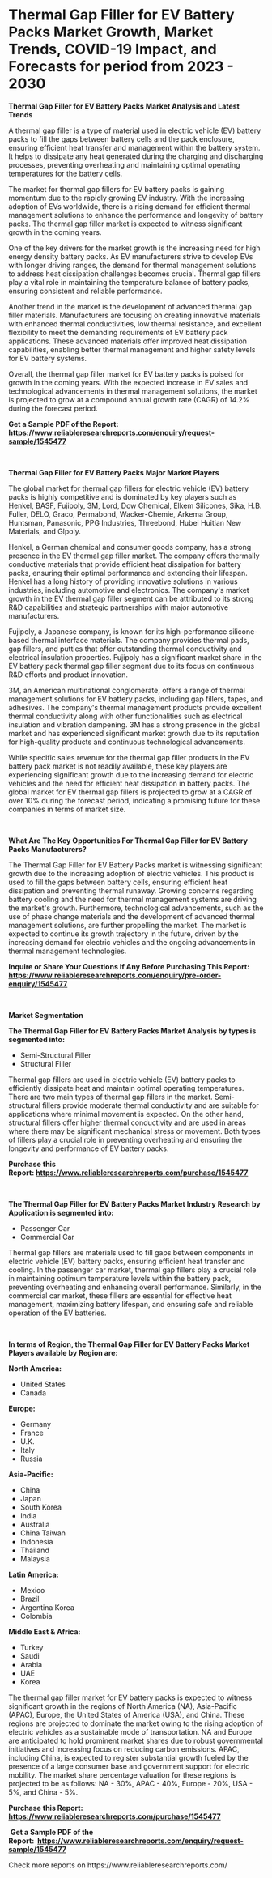 <p><h1>Thermal Gap Filler for EV Battery Packs Market Growth, Market Trends, COVID-19 Impact, and Forecasts for period from 2023 - 2030</h1></p><p><strong>Thermal Gap Filler for EV Battery Packs Market Analysis and Latest Trends</strong></p>
<p><p>A thermal gap filler is a type of material used in electric vehicle (EV) battery packs to fill the gaps between battery cells and the pack enclosure, ensuring efficient heat transfer and management within the battery system. It helps to dissipate any heat generated during the charging and discharging processes, preventing overheating and maintaining optimal operating temperatures for the battery cells.</p><p>The market for thermal gap fillers for EV battery packs is gaining momentum due to the rapidly growing EV industry. With the increasing adoption of EVs worldwide, there is a rising demand for efficient thermal management solutions to enhance the performance and longevity of battery packs. The thermal gap filler market is expected to witness significant growth in the coming years.</p><p>One of the key drivers for the market growth is the increasing need for high energy density battery packs. As EV manufacturers strive to develop EVs with longer driving ranges, the demand for thermal management solutions to address heat dissipation challenges becomes crucial. Thermal gap fillers play a vital role in maintaining the temperature balance of battery packs, ensuring consistent and reliable performance.</p><p>Another trend in the market is the development of advanced thermal gap filler materials. Manufacturers are focusing on creating innovative materials with enhanced thermal conductivities, low thermal resistance, and excellent flexibility to meet the demanding requirements of EV battery pack applications. These advanced materials offer improved heat dissipation capabilities, enabling better thermal management and higher safety levels for EV battery systems.</p><p>Overall, the thermal gap filler market for EV battery packs is poised for growth in the coming years. With the expected increase in EV sales and technological advancements in thermal management solutions, the market is projected to grow at a compound annual growth rate (CAGR) of 14.2% during the forecast period.</p></p>
<p><strong>Get a Sample PDF of the Report:&nbsp; <a href="https://www.reliableresearchreports.com/enquiry/request-sample/1545477">https://www.reliableresearchreports.com/enquiry/request-sample/1545477</a></strong></p>
<p>&nbsp;</p>
<p><strong>Thermal Gap Filler for EV Battery Packs Major Market Players</strong></p>
<p><p>The global market for thermal gap fillers for electric vehicle (EV) battery packs is highly competitive and is dominated by key players such as Henkel, BASF, Fujipoly, 3M, Lord, Dow Chemical, Elkem Silicones, Sika, H.B. Fuller, DELO, Graco, Permabond, Wacker-Chemie, Arkema Group, Huntsman, Panasonic, PPG Industries, Threebond, Hubei Huitian New Materials, and Glpoly.</p><p>Henkel, a German chemical and consumer goods company, has a strong presence in the EV thermal gap filler market. The company offers thermally conductive materials that provide efficient heat dissipation for battery packs, ensuring their optimal performance and extending their lifespan. Henkel has a long history of providing innovative solutions in various industries, including automotive and electronics. The company's market growth in the EV thermal gap filler segment can be attributed to its strong R&D capabilities and strategic partnerships with major automotive manufacturers.</p><p>Fujipoly, a Japanese company, is known for its high-performance silicone-based thermal interface materials. The company provides thermal pads, gap fillers, and putties that offer outstanding thermal conductivity and electrical insulation properties. Fujipoly has a significant market share in the EV battery pack thermal gap filler segment due to its focus on continuous R&D efforts and product innovation.</p><p>3M, an American multinational conglomerate, offers a range of thermal management solutions for EV battery packs, including gap fillers, tapes, and adhesives. The company's thermal management products provide excellent thermal conductivity along with other functionalities such as electrical insulation and vibration dampening. 3M has a strong presence in the global market and has experienced significant market growth due to its reputation for high-quality products and continuous technological advancements.</p><p>While specific sales revenue for the thermal gap filler products in the EV battery pack market is not readily available, these key players are experiencing significant growth due to the increasing demand for electric vehicles and the need for efficient heat dissipation in battery packs. The global market for EV thermal gap fillers is projected to grow at a CAGR of over 10% during the forecast period, indicating a promising future for these companies in terms of market size.</p></p>
<p>&nbsp;</p>
<p><strong>What Are The Key Opportunities For Thermal Gap Filler for EV Battery Packs Manufacturers?</strong></p>
<p><p>The Thermal Gap Filler for EV Battery Packs market is witnessing significant growth due to the increasing adoption of electric vehicles. This product is used to fill the gaps between battery cells, ensuring efficient heat dissipation and preventing thermal runaway. Growing concerns regarding battery cooling and the need for thermal management systems are driving the market's growth. Furthermore, technological advancements, such as the use of phase change materials and the development of advanced thermal management solutions, are further propelling the market. The market is expected to continue its growth trajectory in the future, driven by the increasing demand for electric vehicles and the ongoing advancements in thermal management technologies.</p></p>
<p><strong>Inquire or Share Your Questions If Any Before Purchasing This Report: <a href="https://www.reliableresearchreports.com/enquiry/pre-order-enquiry/1545477">https://www.reliableresearchreports.com/enquiry/pre-order-enquiry/1545477</a></strong></p>
<p>&nbsp;</p>
<p><strong>Market Segmentation</strong></p>
<p><strong>The Thermal Gap Filler for EV Battery Packs Market Analysis by types is segmented into:</strong></p>
<p><ul><li>Semi-Structural Filler</li><li>Structural Filler</li></ul></p>
<p><p>Thermal gap fillers are used in electric vehicle (EV) battery packs to efficiently dissipate heat and maintain optimal operating temperatures. There are two main types of thermal gap fillers in the market. Semi-structural fillers provide moderate thermal conductivity and are suitable for applications where minimal movement is expected. On the other hand, structural fillers offer higher thermal conductivity and are used in areas where there may be significant mechanical stress or movement. Both types of fillers play a crucial role in preventing overheating and ensuring the longevity and performance of EV battery packs.</p></p>
<p><strong>Purchase this Report:&nbsp;<a href="https://www.reliableresearchreports.com/purchase/1545477">https://www.reliableresearchreports.com/purchase/1545477</a></strong></p>
<p>&nbsp;</p>
<p><strong>The Thermal Gap Filler for EV Battery Packs Market Industry Research by Application is segmented into:</strong></p>
<p><ul><li>Passenger Car</li><li>Commercial Car</li></ul></p>
<p><p>Thermal gap fillers are materials used to fill gaps between components in electric vehicle (EV) battery packs, ensuring efficient heat transfer and cooling. In the passenger car market, thermal gap fillers play a crucial role in maintaining optimum temperature levels within the battery pack, preventing overheating and enhancing overall performance. Similarly, in the commercial car market, these fillers are essential for effective heat management, maximizing battery lifespan, and ensuring safe and reliable operation of the EV batteries.</p></p>
<p>&nbsp;</p>
<p><strong>In terms of Region, the Thermal Gap Filler for EV Battery Packs Market Players available by Region are:</strong></p>
<p>
    <p> <strong> North America: </strong>
        <ul>
            <li>United States</li>
            <li>Canada</li>
        </ul>
        </p> 
    <p> <strong> Europe: </strong>
        <ul>
            <li>Germany</li>
            <li>France</li>
            <li>U.K.</li>
            <li>Italy</li>
            <li>Russia</li>
        </ul>
        </p> 
    <p> <strong> Asia-Pacific: </strong>
        <ul>
            <li>China</li>
            <li>Japan</li>
            <li>South Korea</li>
            <li>India</li>
            <li>Australia</li>
            <li>China Taiwan</li>
            <li>Indonesia</li>
            <li>Thailand</li>
            <li>Malaysia</li>
        </ul>
        </p> 
    <p> <strong> Latin America: </strong>
        <ul>
            <li>Mexico</li>
            <li>Brazil</li>
            <li>Argentina Korea</li>
            <li>Colombia</li>
        </ul>
        </p> 
    <p> <strong> Middle East & Africa: </strong>
        <ul>
            <li>Turkey</li>
            <li>Saudi</li>
            <li>Arabia</li>
            <li>UAE</li>
            <li>Korea</li>
        </ul>
    </p>
    </p>
<p><p>The thermal gap filler market for EV battery packs is expected to witness significant growth in the regions of North America (NA), Asia-Pacific (APAC), Europe, the United States of America (USA), and China. These regions are projected to dominate the market owing to the rising adoption of electric vehicles as a sustainable mode of transportation. NA and Europe are anticipated to hold prominent market shares due to robust governmental initiatives and increasing focus on reducing carbon emissions. APAC, including China, is expected to register substantial growth fueled by the presence of a large consumer base and government support for electric mobility. The market share percentage valuation for these regions is projected to be as follows: NA - 30%, APAC - 40%, Europe - 20%, USA - 5%, and China - 5%.</p></p>
<p><strong>Purchase this Report: <a href="https://www.reliableresearchreports.com/purchase/1545477">https://www.reliableresearchreports.com/purchase/1545477</a></strong></p>
<p>&nbsp;<strong>Get a Sample PDF of the Report:&nbsp;&nbsp;<a href="https://www.reliableresearchreports.com/enquiry/request-sample/1545477">https://www.reliableresearchreports.com/enquiry/request-sample/1545477</a></strong></p>
<p><strong></strong></p>
<p>Check more reports on https://www.reliableresearchreports.com/</p>
